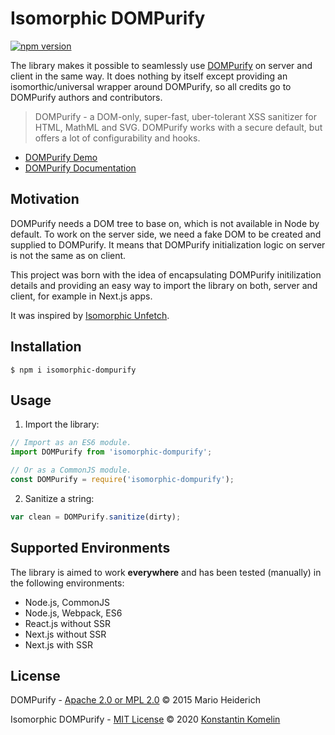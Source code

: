 # Isomorphic DOMPurify
[![npm version](https://badge.fury.io/js/isomorphic-dompurify.svg)](https://badge.fury.io/js/isomorphic-dompurify)

The library makes it possible to seamlessly use [DOMPurify](https://github.com/cure53/DOMPurify) on server and client in the same way.
It does nothing by itself except providing an isomorthic/universal wrapper around DOMPurify, so all credits go to DOMPurify authors and contributors.

> DOMPurify - a DOM-only, super-fast, uber-tolerant XSS sanitizer for HTML, MathML and SVG. DOMPurify works with a secure default, but offers a lot of configurability and hooks. 
- [DOMPurify Demo](https://cure53.de/purify)
- [DOMPurify Documentation](https://github.com/cure53/DOMPurify/blob/master/README.md)

## Motivation

DOMPurify needs a DOM tree to base on, which is not available in Node by default. To work on the server side, we need a fake DOM to be created and supplied to DOMPurify. It means that DOMPurify initialization logic on server is not the same as on client.

This project was born with the idea of encapsulating DOMPurify initilization details and providing an easy way to import the library on both, server and client, for example in Next.js apps.

It was inspired by [Isomorphic Unfetch](https://github.com/developit/unfetch/tree/master/packages/isomorphic-unfetch).


## Installation

```shell_script
$ npm i isomorphic-dompurify
```

## Usage

1. Import the library:

```javascript
// Import as an ES6 module.
import DOMPurify from 'isomorphic-dompurify';

// Or as a CommonJS module.
const DOMPurify = require('isomorphic-dompurify');
```

2. Sanitize a string:

```javascript
var clean = DOMPurify.sanitize(dirty);
```

## Supported Environments

The library is aimed to work **everywhere** and has been tested (manually) in the following environments:
- Node.js, CommonJS
- Node.js, Webpack, ES6
- React.js without SSR
- Next.js without SSR
- Next.js with SSR

## License

DOMPurify -
[Apache 2.0 or MPL 2.0](https://github.com/cure53/DOMPurify/blob/master/LICENSE)
© 2015 Mario Heiderich

Isomorphic DOMPurify - [MIT License](LICENSE) © 2020 [Konstantin Komelin](https://github.com/kkomelin)
